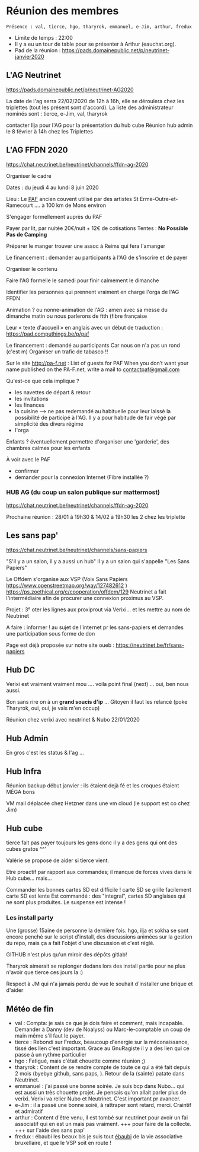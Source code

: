 <!-- TITLE: 01/21 (membres) -->
<!-- SUBTITLE: Réunion des membres -->

# Réunion des membres

    Présence : val, tierce, hgo, tharyrok, emmanuel, e-Jim, arthur, fredux

* Limite de temps : 22:00
* Il y a eu un tour de table pour se présenter à Arthur (eauchat.org).
* Pad de la réunion : https://pads.domainepublic.net/p/neutrinet-janvier2020

## L'AG Neutrinet
https://pads.domainepublic.net/p/neutrinet-AG2020

La date de l'ag serra 22/02/2020 de 12h à 16h, elle se déroulera chez les triplettes (tout les présent sont d'accord).
La liste des administrateur nominés sont : tierce, e-Jim, val, tharyrok

contacter Ilja pour l'AG pour la présentation du hub cube
Réunion hub admin le 8 février à 14h chez les Triplettes

## L'AG FFDN 2020

https://chat.neutrinet.be/neutrinet/channels/ffdn-ag-2020

Organiser le cadre

Dates : du jeudi 4 au lundi 8 juin 2020

Lieu : Le [PAF](https://www.openstreetmap.org/node/4346871489) ancien couvent utilisé par des artistes
St Erme-Outre-et-Ramecourt .... à 100 km de Mons environ

S'engager formellement auprès du PAF

Payer par lit, par nuitée 20€/nuit + 12€ de cotisations
Tentes : **No Possible Pas de Camping**

Préparer le manger trouver une assoc à Reims qui fera l'amanger

Le financement : demander au participants à l'AG de s'inscrire et de payer

Organiser le contenu

Faire l'AG formelle le samedi pour finir calmement le dimanche

Identifier les personnes qui prennent vraiment en charge l'orga de l'AG FFDN

Animation ? ou nonne-animation de l'AG : amen avec sa messe du dimanche matin ou nous parlerons de ftth (fibre française

Leur « texte d'accueil » en anglais avec un début de traduction : https://pad.computhings.be/p/paf

Le financement : demandé au participants 
Car nous on n'a pas un rond (c'est m)
Organiser un trafic de tabasco !!

Sur le site http://pa-f.net :
List of guests for PAF
When you don’t want your name published on the PA-F.net, write a mail to contactpaf@gmail.com

Qu'est-ce que cela implique ?

* les navettes de départ & retour
* les invitations
* les finances
* la cuisine --> ne pas redemandé au habituelle pour leur laissé la possibilité de participé à l'AG. Il y a pour habitude de fair végé par simplicité des divers régime
* l'orga

Enfants ? éventuellement permettre d'organiser une 'garderie', des chambres calmes pour les enfants

À voir avec le PAF

* confirmer
* demander pour la connexion Internet (Fibre installée ?)

### HUB AG (du coup un salon publique sur mattermost)

https://chat.neutrinet.be/neutrinet/channels/ffdn-ag-2020

Prochaine réunion : 28/01 à 19h30 & 14/02 à 19h30 les 2 chez les triplette

## Les sans pap'
https://chat.neutrinet.be/neutrinet/channels/sans-papiers

"S'il y a un salon, il y a aussi un hub"
Il y a un salon qui s'appelle "Les Sans Papiers"

Le Offdem s'organise aux VSP (Voix Sans Papiers https://www.openstreetmap.org/way/127482612 )
https://ps.zoethical.org/c/cooperation/offdem/129
Neutrinet a fait l'intermédiaire afin de procurer une connexion proximus au VSP.

Projet : 3° oter les lignes aux proxiprout via Verixi... et les mettre au nom de Neutrinet

A faire : informer ! au sujet de l'internet pr les sans-papiers et demandes une participation sous forme de don

Page est déjà proposée sur notre site oueb  : https://neutrinet.be/fr/sans-papiers

## Hub DC

Verixi est vraiment vraiment mou .... voila point final (next) … oui, ben nous aussi.

Bon sans rire on à un **grand soucis d'ip** ... Gitoyen il faut les relancé (poke Tharyrok, oui, oui, je vais m'en occup)

Réunion chez verixi avec neutrinet & Nubo 22/01/2020

## Hub Admin
En gros c'est les status & l'ag ...

## Hub Infra

Réunion backup début janvier : ils étaient dejà fé et les croques étaient MÉGA bons

VM mail déplacée chez Hetzner dans une vm cloud (le support est co chez Jim)

## Hub cube

tierce fait pas payer toujours les gens donc il y a des gens qui ont des cubes gratos ^^'

Valérie se propose de aider si tierce vient.

Etre proactif par rapport aux commandes; il manque de forces vives dans le Hub cube... mais...

Commander les bonnes cartes SD est difficile !
carte SD se grille facilement
carte SD est lente
Est commandé : des "integral", cartes SD anglaises qui ne sont plus produites. Le suspense est intense !

### Les install party

Une (grosse) 15aine de personne la dernière fois.
hgo, ilja et sokha se sont encore penché sur le script d'install, des discussions animées sur la gestion du repo, mais ça a fait l'objet d'une discussion et c'est réglé.

GITHUB n'est plus qu'un miroir des dépôts gitlab! 

Tharyrok aimerait se replonger dedans lors des install partie pour ne plus n'avoir que tierce ces jours la :)

Respect à JM qui n'a jamais perdu de vue le souhait d'installer une brique et d'aider 

## Météo de  fin

* val : Compta: je sais ce que je dois faire et comment, mais incapable. Demander à Danny (dev de Noalyss) ou Marc-le-comptable un coup de main même s'il faut le payer.
* tierce : Rebondi sur Fredux, beaucoup d'energie sur la méconaissance, tissé des lien c'est important. Grace au GnuRagiste il y a des lien qui ce passe à un rythme particulier
* hgo : Fatigué, mais c'était chouette comme réunion ;)
* tharyrok : Content de se rendre compte de toute ce qui a été fait depuis 2 mois (byebye github, sans paps, ). Retour de la (sainte) patate dans Neutrinet. 
* emmanuel : j'ai passé une bonne soirée. Je suis bcp dans Nubo... qui est aussi un très chouette projet. Je pensais qu'on allait parler plus de verixi. Verixi va relier Nubo et Neutrinet. C'est important pr avancer.
* e-Jim : il a passé une bonne soiré, à rattraper sont retard, merci. Craintif et admiratif
* arthur : Content d'être venu, il est tombé sur neutrinet pour avoir un fai associatif qui  en est un mais pas vraiment. +++ pour faire de la collecte. +++ sur l'aide des sans pap'
* fredux : ébaubi les beaux bis  je suis tout [ébaubi](https://fr.wiktionary.org/wiki/%C3%A9baubi) de la vie associative bruxellaire, et que le VSP soit en route !
